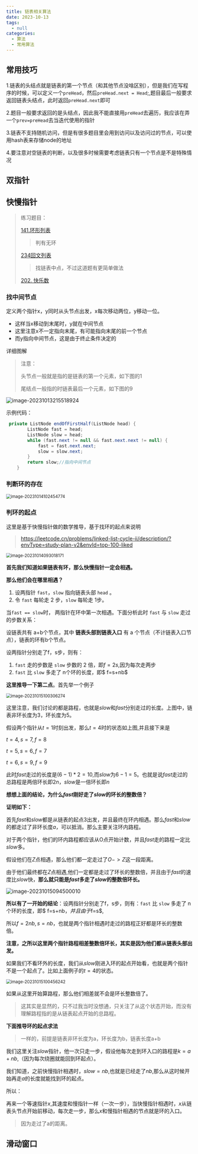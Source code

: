 ```yaml
---
title: 链表相关算法
date: 2023-10-13
tags: 
  - null
categories:  
  - 算法
  - 常用算法
---
```


## 常用技巧

1.链表的头结点就是链表的第一个节点（和其他节点没啥区别），但是我们在写程序的时候，可以定义一个`preHead`，然后`preHead.next = Head`;,题目最后一般要求返回链表头结点，此时返回`preHead.next`即可

2.题目一般要求返回的是头结点，因此我不能直接用`preHead`去遍历，我应该在弄一个`prev=preHead`去当迭代使用的指针

3.链表不支持随机访问，但是有很多题目里会用到访问以及访问过的节点，可以使用hash表来存储node的地址

4.要注意对空链表的判断，以及很多时候需要考虑链表只有一个节点是不是特殊情况

## 双指针



## 快慢指针

> 练习题目：
>
> [141.环形列表]( https://leetcode.cn/problems/linked-list-cycle/?envType=study-plan-v2&envId=top-100-liked)
>
> > 判有无环
>
> [234回文列表](https://leetcode.cn/problems/palindrome-linked-list/?envType=study-plan-v2&envId=top-100-liked)
>
> > 找链表中点，不过这道题有更简单做法
>
> [202. 快乐数](https://leetcode.cn/problems/happy-number/)

### 找中间节点

定义两个指针x，y同时从头节点出发，x每次移动两位，y移动一位。

- 这样当x移动到末尾时，y就在中间节点
- 这里注意x不一定指向末尾，有可能指向末尾的前一个节点
- 而y指向中间节点，这是由于终止条件决定的

详细图解

> 注意：
>
> 头节点一般就是指的是链表的第一个元素，如下图的1
>
> 尾结点一般指的时链表最后一个元素，如下图的9

![image-20231013215518924](https://typora-1309665611.cos.ap-nanjing.myqcloud.com/typora/image-20231013215518924.png)

示例代码：

```java
 private ListNode endOfFirstHalf(ListNode head) {
        ListNode fast = head;
        ListNode slow = head;
        while (fast.next != null && fast.next.next != null) {
            fast = fast.next.next;
            slow = slow.next;
        }
        return slow;//指向中间节点
    }

```

### 判断环的存在



<img src="https://typora-1309665611.cos.ap-nanjing.myqcloud.com/typora/image-20231014102454774.png" alt="image-20231014102454774" style="zoom: 80%;" />

### 判环的起点

这里是基于快慢指针做的数学推导，基于找环的起点来说明

>https://leetcode.cn/problems/linked-list-cycle-ii/description/?envType=study-plan-v2&envId=top-100-liked

<img src="https://typora-1309665611.cos.ap-nanjing.myqcloud.com/typora/image-20231014093018171.png" alt="image-20231014093018171" style="zoom: 80%;" />

**首先我们知道如果链表有环，那么快慢指针一定会相遇。**

**那么他们会在哪里相遇？**

1. 设两指针 `fast`，`slow` 指向链表头部 `head` 。
2. 令 `fast` 每轮走 2 步，`slow` 每轮走 1步。

 当`fast == slow`时， 两指针在环中第一次相遇。下面分析此时 `fast` 与 `slow` 走过的步数关系：

设链表共有 a+b个节点，其中 **链表头部到链表入口** 有 a 个节点（不计链表入口节点），链表的环有b个节点。

设两指针分别走了f，s步，则有：

1. `fast` 走的步数是 `slow` 步数的 2 倍，即$f=2s$,因为每次走两步
2. `fast` 比 `slow` 多走了 n个环的长度，即$ f=s+nb$

**这里推导一下第二点**。首先举一个例子

<img src="https://typora-1309665611.cos.ap-nanjing.myqcloud.com/typora/image-20231015100306274.png" alt="image-20231015100306274" style="zoom:80%;" />

这里注意，我们讨论的都是路程，也就是$slow$和$fast$分别走过的长度。上图中，链表非环长度为3，环长度为5。

假设两个指针从$t=1$时刻出发，那么$t=4$时的状态如上图,并且接下来是

$t=4,s=7,f=8$

$t=5,s=6,f=7$

$t=6,s=9,f=9$

此时$fast$走过的长度是$(6-1)*2=10$,而$slow$为$6-1=5$。也就是说$fast$走过的总路程是两倍环长即$2n$，$slow$是一倍环长即$n$

**想想上面的结论，为什么$fast$刚好走了$slow$的环长的整数倍？**

**证明如下：**

首先$fast$和$slow$都是从链表的起点$3$出发，并且最终在环内相遇。那么$fast$和$slow$的都走过了非环长度$a$，可以抵消。那么主要关注环内路程。

对于两个指针，他们的环内路程都应该从O点开始计数，并且$fast$走的路程一定比$slow$多。

假设他们在$Z$点相遇，那么他们都一定走过了$O->Z$这一段距离。

由于他们最终都在$Z$点相遇,他们一定都是走过了环长的整数倍，并且由于$fast$的速度比$slow$快，**那么就只能是$fast$多走了$slow$的整数倍环长。**

![image-20231015094500010](https://typora-1309665611.cos.ap-nanjing.myqcloud.com/typora/image-20231015094500010.png)

**所以有了一开始的结论**：设两指针分别走了f，s步，则有：`fast` 比 `slow` 多走了 n个环的长度，即$ f=s+nb$，并且由于$f=s$,

所以$f=2nb  , s=nb$，也就是两个指针相遇时走过的路程正好都是环长的整数倍。

**注意，之所以这里两个指针路程相差整数倍环长，其实是因为他们都从链表头部出发。**

如果我们不看环外的长度，我们从$slow$刚进入环的起点开始看，也就是两个指针不是一个起点了。比如上面例子的$t=4$的状态。

<img src="https://typora-1309665611.cos.ap-nanjing.myqcloud.com/typora/image-20231015100456242.png" alt="image-20231015100456242" style="zoom:80%;" />

如果从这里开始算路程，那么他们相差就不会是环长整数倍了。

> 这其实是显然的，只不过我当时没想通，只关注了从这个状态开始，而没有理解路程指的是从链表起点开始的总路程。

**下面推导环的起点求法**

> 一样的，前提是链表非环长度为a，环长度为b，链表长度a+b

我们这里关注$slow$指针，他一次只走一步，假设他每次走到环入口的路程是$k=a+nb$,（因为每次绕圈就能回到环起点）。

我们知道，之前快慢指针相遇时，$slow=nb$,也就是已经走了$nb$,那么从这时候开始再走$a$的长度就能找到环的起点。

所以：

再来一个等速指针$x$,其速度和慢指针一样（一次一步），当快慢指针相遇时，$x$从链表头节点开始前移动，每次走一步，那么$x$和慢指针相遇的节点就是环的入口。

> 因为走过了a的距离。

## 滑动窗口
